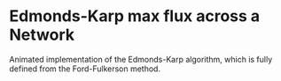 # Edmonds-Karp max flux across a Network
Animated implementation of the Edmonds-Karp algorithm, which is fully defined from the Ford-Fulkerson method.
